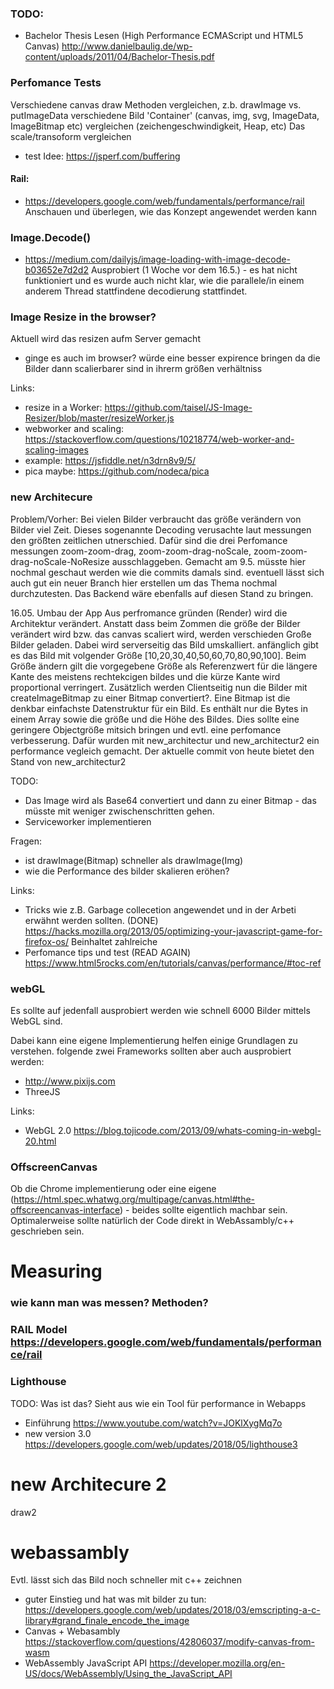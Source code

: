 ### TODO: 
- Bachelor Thesis Lesen (High Performance ECMAScript und HTML5 Canvas) http://www.danielbaulig.de/wp-content/uploads/2011/04/Bachelor-Thesis.pdf


### Perfomance Tests 
Verschiedene canvas draw Methoden vergleichen, z.b. drawImage vs. putImageData
verschiedene Bild 'Container' (canvas, img, svg, ImageData, ImageBitmap etc) vergleichen (zeichengeschwindigkeit, Heap, etc) 
Das scale/transoform vergleichen

- test Idee: https://jsperf.com/buffering

#### Rail: 
- https://developers.google.com/web/fundamentals/performance/rail
Anschauen und überlegen, wie das Konzept angewendet werden kann

### Image.Decode()
- https://medium.com/dailyjs/image-loading-with-image-decode-b03652e7d2d2
Ausprobiert (1 Woche vor dem 16.5.) - es hat nicht funktioniert und es wurde auch nicht klar, wie die parallele/in einem anderem Thread stattfindene decodierung stattfindet. 


### Image Resize in the browser? 
Aktuell wird das resizen aufm Server gemacht 
- ginge es auch im browser? würde eine besser expirence bringen da die Bilder dann scalierbarer sind in ihrerm größen verhältniss
  
Links:
- resize in a Worker: https://github.com/taisel/JS-Image-Resizer/blob/master/resizeWorker.js
- webworker and scaling: https://stackoverflow.com/questions/10218774/web-worker-and-scaling-images
- example: https://jsfiddle.net/n3drn8v9/5/
- pica maybe: https://github.com/nodeca/pica



### new Architecure

Problem/Vorher: 
Bei vielen Bilder verbraucht das größe verändern von Bilder viel Zeit. Dieses sogenannte Decoding verusachte laut messungen den größten zeitlichen utnerschied. 
Dafür sind die drei Perfomance messungen zoom-zoom-drag, zoom-zoom-drag-noScale, zoom-zoom-drag-noScale-NoResize ausschlaggeben. Gemacht am 9.5. müsste hier nochmal 
geschaut werden wie die commits damals sind. eventuell lässt sich auch gut ein neuer Branch hier erstellen um das Thema nochmal durchzutesten. Das Backend wäre ebenfalls auf diesen Stand zu bringen. 



16.05.
Umbau der App 
Aus perfromance gründen (Render) wird die Architektur verändert. Anstatt dass beim Zommen die größe der Bilder verändert wird bzw. das canvas scaliert wird,
werden verschieden Große Bilder geladen. Dabei wird serverseitig das Bild umskalliert. anfänglich gibt es das Bild mit volgender Größe [10,20,30,40,50,60,70,80,90,100].
Beim Größe ändern gilt die vorgegebene Größe als Referenzwert für die längere Kante des meistens rechtekcigen bildes und die kürze Kante wird proportional verringert. 
Zusätzlich werden Clientseitig nun die Bilder mit createImageBitmap zu einer Bitmap convertiert?. Eine Bitmap ist die denkbar einfachste Datenstruktur für ein Bild. 
Es enthält nur die Bytes in einem Array sowie die größe und die Höhe des Bildes. Dies sollte eine geringere Objectgröße mitsich bringen und evtl. eine perfomance verbesserung. 
Dafür wurden mit new_architectur und new_architectur2 ein performance vegleich gemacht. Der aktuelle commit von heute bietet den Stand von new_architectur2




TODO: 
- Das Image wird als Base64 convertiert und dann zu einer Bitmap - das müsste mit weniger zwischenschritten gehen. 
- Serviceworker implementieren

Fragen: 
- ist drawImage(Bitmap) schneller als drawImage(Img)
- wie die Performance des bilder skalieren eröhen?


Links:
- Tricks wie z.B. Garbage collecetion angewendet und in der Arbeti erwähnt werden sollten. (DONE)  https://hacks.mozilla.org/2013/05/optimizing-your-javascript-game-for-firefox-os/ Beinhaltet zahlreiche 
- Perfomance tips und test (READ AGAIN) https://www.html5rocks.com/en/tutorials/canvas/performance/#toc-ref



### webGL
Es sollte auf jedenfall ausprobiert werden wie schnell 6000 Bilder mittels WebGL sind. 

Dabei kann eine eigene Implementierung helfen einige Grundlagen zu verstehen.
folgende zwei Frameworks sollten aber auch ausprobiert werden: 
- http://www.pixijs.com
- ThreeJS

Links: 
- WebGL 2.0 https://blog.tojicode.com/2013/09/whats-coming-in-webgl-20.html


### OffscreenCanvas
Ob die Chrome implementierung oder eine eigene (https://html.spec.whatwg.org/multipage/canvas.html#the-offscreencanvas-interface) - beides sollte eigentlich machbar sein. 
Optimalerweise sollte natürlich der Code direkt in WebAssambly/c++ geschrieben sein. 

    
    
# Measuring

### wie kann man was messen? Methoden?

### RAIL Model https://developers.google.com/web/fundamentals/performance/rail

### Lighthouse
TODO: Was ist das? Sieht aus wie ein Tool für performance in Webapps
- Einführung https://www.youtube.com/watch?v=JOKlXygMq7o
- new version 3.0 https://developers.google.com/web/updates/2018/05/lighthouse3


 
# new Architecure 2
draw2 





# webassambly
Evtl. lässt sich das Bild noch schneller mit c++ zeichnen

- guter Einstieg und hat was mit bilder zu tun: https://developers.google.com/web/updates/2018/03/emscripting-a-c-library#grand_finale_encode_the_image
- Canvas + Webasambly https://stackoverflow.com/questions/42806037/modify-canvas-from-wasm
- WebAssembly JavaScript API https://developer.mozilla.org/en-US/docs/WebAssembly/Using_the_JavaScript_API
